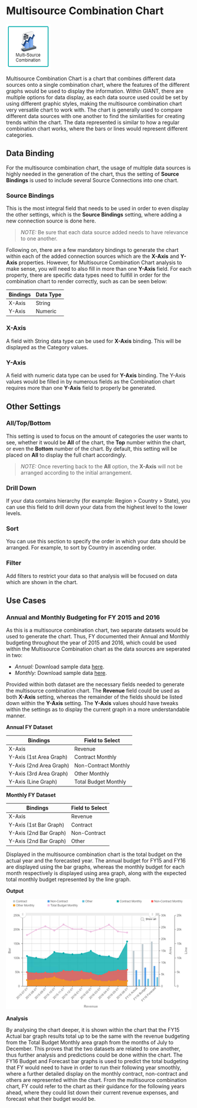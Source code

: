 # Multisource Combination Chart

![MultisourceCombination](./images/multisource-combination/multisourcecombination.PNG)

Multisource Combination Chart is a chart that combines different data sources onto a single combination chart, where the features of the different graphs would be used to display the information. Within GIANT, there are multiple options for data display, as each data source used could be set by using different graphic styles, making the multisource combination chart very versatile chart to work with. The chart is generally used to compare different data sources with one another to find the similarities for creating trends within the chart. The data represented is similar to how a regular combination chart works, where the bars or lines would represent different categories.

## Data Binding

For the multisource combination chart, the usage of multiple data sources is highly needed in the generation of the chart, thus the setting of **Source Bindings** is used to include several Source Connections into one chart.

### Source Bindings

This is the most integral field that needs to be used in order to even display the other settings, which is the **Source Bindings** setting, where adding a new connection source is done here.

> *NOTE:* Be sure that each data source added needs to have relevance to one another.

 Following on, there are a few mandatory bindings to generate the chart within each of the added connection sources which are the **X-Axis** and **Y-Axis** properties. However, for Multisource Combination Chart analysis to make sense, you will need to also fill in more than one **Y-Axis** field. For each property, there are specific data types need to fulfill in order for the combination chart to render correctly, such as can be seen below:

|Bindings |Data Type|
|---|---|
|X-Axis|String|
|Y-Axis|Numeric|

### X-Axis

A field with String data type can be used for **X-Axis** binding. This will be displayed as the Category values.

### Y-Axis

A field with numeric data type can be used for **Y-Axis** binding. The Y-Axis values would be filled in by numerous fields as the Combination chart requires more than one **Y-Axis** field to properly be generated.

## Other Settings

### All/Top/Bottom

This setting is used to focus on the amount of categories the user wants to see, whether it would be **All** of the chart, the **Top** number within the chart, or even the **Bottom** number of the chart. By default, this setting will be placed on **All** to display the full chart accordingly.

>*NOTE:* Once reverting back to the **All** option, the **X-Axis** will not be arranged according to the initial arrangement.

### Drill Down

If your data contains hierarchy (for example: Region > Country > State), you can use this field to drill down your data from the highest level to the lower levels.

### Sort

You can use this section to specify the order in which your data should be arranged. For example, to sort by Country in ascending order.

### Filter

Add filters to restrict your data so that analysis will be focused on data which are shown in the chart.

## Use Cases

### Annual and Monthly Budgeting for FY 2015 and 2016
As this is a multisource combination chart, two separate datasets would be used to generate the chart. Thus, FY documented their Annual and Monthly budgeting throughout the year of 2015 and 2016, which could be used within the Multisource Combination chart as the data sources are seperated in two:
- *Annual:* Download sample data [here](./sample-data/multisource-combination/AnnualBudgetForecast). 
- *Monthly:* Download sample data [here](./sample-data/multisource-combination/MonthlyBudgetForecast).

Provided within both dataset are the necessary fields needed to generate the multisource combination chart. The **Revenue** field could be used as both **X-Axis** setting, whereas the remainder of the fields should be listed down within the **Y-Axis** setting. The **Y-Axis** values should have tweaks within the settings as to display the current graph in a more understandable manner.

**Annual FY Dataset**

|Bindings |Field to Select|
|---|---|
|X-Axis|Revenue|
|Y-Axis (1st Area Graph)|Contract Monthly|
|Y-Axis (2nd Area Graph)|Non-Contract Monthly|
|Y-Axis (3rd Area Graph)|Other Monthly|
|Y-Axis (Line Graph)|Total Budget Monthly|

**Monthly FY Dataset**

|Bindings |Field to Select|
|---|---|
|X-Axis|Revenue|
|Y-Axis (1st Bar Graph)|Contract|
|Y-Axis (2nd Bar Graph)|Non-Contract|
|Y-Axis (2nd Bar Graph)|Other|

Displayed in the multisource combination chart is the total budget on the actual year and the forecasted year. The annual budget for FY15 and FY16 are displayed using the bar graphs, whereas the monthly budget for each month respectively is displayed using area graph, along with the expected total monthly budget represented by the line graph.

**Output**

![FY](./images/multisource-combination/output-1.PNG)

**Analysis**

By analysing the chart deeper, it is shown within the chart that the FY15 Actual bar graph results total up to be the same with the revenue budgeting from the Total Budget Monthly area graph from the months of July to December. This proves that the two datasets are related to one another, thus further analysis and predictions could be done within the chart. The FY16 Budget and Forecast bar graphs is used to predict the total budgeting that FY would need to have in order to run their following year smoothly, where a further detailed display on the monthly contract, non-contract and others are represented within the chart. From the multisource combination chart, FY could refer to the chart as their guidance for the following years ahead, where they could list down their current revenue expenses, and forecast what their budget would be.